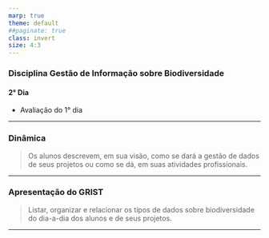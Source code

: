 ```yaml
---
marp: true
theme: default
##paginate: true
class: invert
size: 4:3
---
```


### Disciplina Gestão de Informação sobre Biodiversidade

#### **2° Dia**

* Avaliação do 1° dia

---

### Dinâmica

>Os alunos descrevem, em sua visão, como se dará a gestão de dados de seus projetos ou como se dá, em suas atividades profissionais.

---

### Apresentação do GRIST

>Listar, organizar e relacionar os tipos de dados sobre biodiversidade do dia-a-dia dos alunos e de seus projetos.

---